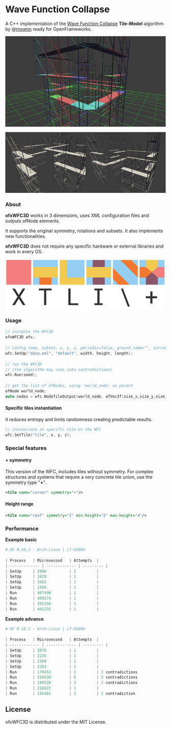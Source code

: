 # Wave Function Collapse

A C++ implementation of the [Wave Function Collapse](https://github.com/mxgmn/WaveFunctionCollapse) **Tile-Model** algorithm by @[mxgmn](https://github.com/mxgmn) ready for OpenFrameworks.

![wfc_git_01](./wfc_git_01.png)

![wfc_git_02](./wfc_git_02.png)



### About

**ofxWFC3D** works in 3 dimensions, uses XML configuration files and outputs ofNode elements.

It supports the original symmetry, rotations and subsets. It also implements new functionalities.

**ofxWFC3D** does not require any specific hardware or external libraries and work in every OS.

![symmetry](./symmetry.png)



### Usage

```c++
// instance the WFC3D
ofxWFC3D wfc;

// config_name, subset, x, y, z, periodic=false, ground_name="", surround_name=""
wfc.SetUp("data.xml", "default", width, height, length);

// run the WFC3D
// (the algorithm may runs into contradictions)
wfc.Run(seed);

// get the list of ofNodes, using 'world_node' as parent
ofNode world_node;
auto nodes = wfc.NodeTileOutput(world_node, ofVec3f(size_x,size_y,size_z));

```



#### Specific tiles instantiation

It reduces entropy and limits randomness creating predictable results.

```c++
// instanciate an specific tile on the WFC
wfc.SetTile("tile", x, y, z); 
```



### Special features

#### + symmetry

This version of the WFC, includes tiles without symmetry.
For complex structures and systems that require a very concrete tile union, use the symmetry type "**+**".

```xml
<tile name="corner" symmetry="+"/>
```



#### Height range

```xml
<tile name="roof" symmetry="I" min-height="2" max-height="4"/>
```



### Performance

**Example basic** 

```python
# OF 0.10.1 - Arch-Linux | i7-6500U

| Process	| Microsecond   | Attempts  |
| ------------- | ------------- | --------- |
| SetUp		| 2990          | 1         |
| SetUp		| 1629          | 1         |
| SetUp		| 1681          | 1         |
| SetUp		| 1589          | 1         |
| Run		| 407498        | 1         |
| Run		| 409174        | 1         |
| Run		| 397250        | 1         |
| Run		| 401235        | 1         |
```



**Example advance** 

```python
# OF 0.10.1 - Arch-Linux | i7-6500U

| Process	| Microsecond   | Attempts  |
| ------------- | ------------- | --------- |
| SetUp		| 2878          | 1         |
| SetUp		| 2235          | 1         |
| SetUp		| 2109          | 1         |
| SetUp		| 2263          | 1         |
| Run		| 179453        | 3         | 2 contradictions
| Run		| 250538        | 6         | 5 contradictions
| Run		| 189528        | 3         | 2 contradictions
| Run		| 216822        | 1         |
| Run		| 191481        | 2         | 1 contradiction
```



## License

ofxWFC3D is distributed under the MIT License.
